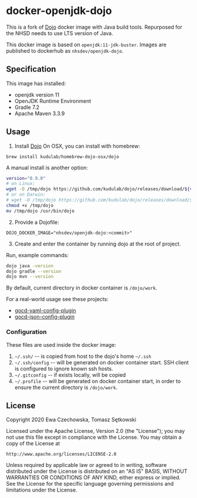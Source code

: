 # docker-openjdk-dojo
This is a fork of [Dojo](https://github.com/kudulab/dojo) docker image with Java build tools. 
Repurposed for the NHSD needs to use LTS version of Java. 

This docker image is based on `openjdk:11-jdk-buster`.
Images are published to dockerhub as `nhsdev/openjdk-dojo`.

## Specification
This image has installed:
 * openjdk version 11
 * OpenJDK Runtime Environment
 * Gradle 7.2
 * Apache Maven 3.3.9

## Usage
1. Install [Dojo](https://github.com/kudulab/dojo)
On OSX, you can install with homebrew:
```
brew install kudulab/homebrew-dojo-osx/dojo
```
A manual install is another option:
```sh
version="0.9.0"
# on Linux:
wget -O /tmp/dojo https://github.com/kudulab/dojo/releases/download/${version}/dojo_linux_amd64
# or on Darwin:
# wget -O /tmp/dojo https://github.com/kudulab/dojo/releases/download/${version}/dojo_darwin_amd64
chmod +x /tmp/dojo
mv /tmp/dojo /usr/bin/dojo
```
2. Provide a Dojofile:
```
DOJO_DOCKER_IMAGE="nhsdev/openjdk-dojo:<commit>"
```
3. Create and enter the container by running dojo at the root of project.
   
Run, example commands:
```bash
dojo java -version
dojo gradle --version
dojo mvn --version
```

By default, current directory in docker container is `/dojo/work`.

For a real-world usage see these projects:
 * [gocd-yaml-config-plugin](https://github.com/tomzo/gocd-yaml-config-plugin)
 * [gocd-json-config-plugin](https://github.com/tomzo/gocd-json-config-plugin)

### Configuration

These files are used inside the docker image:

1. `~/.ssh/` -- is copied from host to the dojo's home `~/.ssh`
1. `~/.ssh/config` -- will be generated on docker container start. SSH client is configured to ignore known ssh hosts.
2. `~/.gitconfig` -- if exists locally, will be copied
3. `~/.profile` -- will be generated on docker container start, in
  order to ensure the current directory is `/dojo/work`.

## License

Copyright 2020 Ewa Czechowska, Tomasz Sętkowski

Licensed under the Apache License, Version 2.0 (the "License");
you may not use this file except in compliance with the License.
You may obtain a copy of the License at

    http://www.apache.org/licenses/LICENSE-2.0

Unless required by applicable law or agreed to in writing, software
distributed under the License is distributed on an "AS IS" BASIS,
WITHOUT WARRANTIES OR CONDITIONS OF ANY KIND, either express or implied.
See the License for the specific language governing permissions and
limitations under the License.
